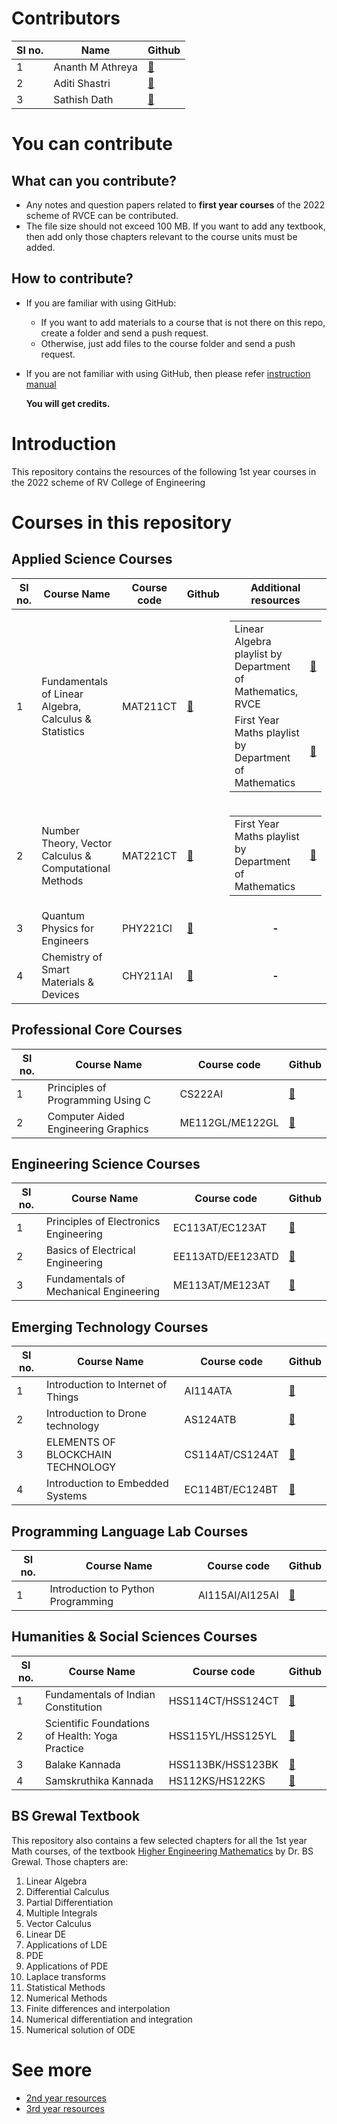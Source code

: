 # Contributors
|**Sl no.**|**Name**|**Github**|
|-|-|-|
|1|Ananth M Athreya|[🔗](https://github.com/AnanthMAthreya)|
|2|Aditi Shastri|[🔗](https://github.com/AditiShastri)|
|3|Sathish Dath|[🔗](https://github.com/dath2006)|
# You can contribute
## What can you contribute?
- Any notes and question papers related to __first year courses__ of the 2022 scheme of RVCE can be contributed.
- The file size should not exceed 100 MB. If you want to add any textbook, then add only those chapters relevant to the course units must be added.
## How to contribute?
- If you are familiar with using GitHub:
  + If you want to add materials to a course that is not there on this repo, create a folder and send a push request.
  + Otherwise, just add files to the course folder and send a push request.
  
- If you are not familiar with using GitHub, then please refer [instruction manual](https://github.com/AnanthMAthreya/HowToContribute)

  __You will get credits.__
# Introduction
This repository contains the resources of the following 1st year courses in the 2022 scheme of RV College of Engineering
# Courses in this repository
## Applied Science Courses
|**Sl no.**|**Course Name**|**Course code**|**Github**|**Additional resources**|
|-|-|-|-|:-:|
|1|Fundamentals of Linear Algebra, Calculus & Statistics|MAT211CT|[🔗](https://github.com/AnanthMAthreya/1st-year-resources-2022-scheme-rvce/tree/main/1st_sem/Mathematics)|<table><tr><td>Linear Algebra playlist by Department of Mathematics, RVCE</td><td>[🔗](https://youtube.com/playlist?list=PLlzzm7LKQHC1zkIXcGlshq9e5C0UL7gvd&si=l-GXzlL91hD-6xHC)</td></tr><tr><td>First Year Maths playlist by Department of Mathematics</td><td>[🔗](https://youtube.com/playlist?list=PLlzzm7LKQHC3foeKqiqL24TAOFcdpWPWt&si=FCfN94JN0_vrNdeN)</td></tr></table>|
|2|Number Theory, Vector Calculus & Computational Methods|MAT221CT|[🔗](https://github.com/AnanthMAthreya/1st-year-resources-2022-scheme-rvce/tree/main/2nd%20sem/Maths(22MA21C))|<table><tr><td>First Year Maths playlist by Department of Mathematics</td><td>[🔗](https://youtube.com/playlist?list=PLlzzm7LKQHC3foeKqiqL24TAOFcdpWPWt&si=FCfN94JN0_vrNdeN)</td></tr></table>|
|3|Quantum Physics for Engineers|PHY221CI|[🔗](https://github.com/AnanthMAthreya/1st-year-resources-2022-scheme-rvce/tree/main/2nd%20sem/Physics(22PH22C))|**-**|
|4|Chemistry of Smart Materials & Devices|CHY211AI|[🔗](https://github.com/AnanthMAthreya/1st-year-resources-2022-scheme-rvce/tree/main/1st_sem/Chemistry)|**-**|
## Professional Core Courses
|**Sl no.**|**Course Name**|**Course code**|**Github**|
|-|-|-|-|
|1|Principles of Programming Using C|CS222AI|[🔗](https://github.com/AnanthMAthreya/1st-year-resources-2022-scheme-rvce/tree/main/2nd%20sem/Programming%20in%20C(22CS23))|
|2|Computer Aided Engineering Graphics|ME112GL/ME122GL|[🔗](https://github.com/AnanthMAthreya/1st-year-resources-2022-scheme-rvce/tree/main/1st_sem/CAED)|
## Engineering Science Courses
|**Sl no.**|**Course Name**|**Course code**|**Github**|
|-|-|-|-|
|1|Principles of Electronics Engineering|EC113AT/EC123AT|[🔗](https://github.com/AnanthMAthreya/1st-year-resources-2022-scheme-rvce/tree/main/Engineering%20Science%20courses(ESC)/Electronics%20ESC)|
|2|Basics of Electrical Engineering|EE113ATD/EE123ATD|[🔗](https://github.com/AnanthMAthreya/1st-year-resources-2022-scheme-rvce/tree/main/Engineering%20Science%20courses(ESC)/Electrical%20ESC(EE113AT%2CEE123AT))|
|3|Fundamentals of Mechanical Engineering|ME113AT/ME123AT|[🔗](https://github.com/AnanthMAthreya/1st-year-resources-2022-scheme-rvce/tree/main/Engineering%20Science%20courses(ESC)/Mechanical(22ES24E))|
## Emerging Technology Courses
|**Sl no.**|**Course Name**|**Course code**|**Github**|
|-|-|-|-|
|1|Introduction to Internet of Things|AI114ATA|[🔗](https://github.com/AnanthMAthreya/1st-year-resources-2022-scheme-rvce/tree/main/Emerging%20Technology%20Courses(ETC)/Introduction%20to%20Internet%20of%20Things(AI114ATA))|
|2|Introduction to Drone technology|AS124ATB|[🔗](https://github.com/AnanthMAthreya/1st-year-resources-2022-scheme-rvce/tree/main/Emerging%20Technology%20Courses(ETC)/Introduction%20to%20Drone%20technology(AS124ATB))
|3|ELEMENTS OF BLOCKCHAIN TECHNOLOGY|CS114AT/CS124AT|[🔗](https://github.com/AnanthMAthreya/1st-year-resources-2022-scheme-rvce/tree/main/Emerging%20Technology%20Courses(ETC)/Blockchain(CS124AT))|
|4|Introduction to Embedded Systems|EC114BT/EC124BT|[🔗](https://github.com/AnanthMAthreya/1st-year-resources-2022-scheme-rvce/tree/main/Emerging%20Technology%20Courses(ETC)/Embedded%20systems(22EM211))|
## Programming Language Lab Courses
|**Sl no.**|**Course Name**|**Course code**|**Github**|
|-|-|-|-|
|1|Introduction to Python Programming|AI115AI/AI125AI|[🔗](https://github.com/AnanthMAthreya/1st-year-resources-2022-scheme-rvce/tree/main/Programming%20Language%20Course(PLC)/Python%20PLC)|
## Humanities & Social Sciences Courses
|**Sl no.**|**Course Name**|**Course code**|**Github**|
|-|-|-|-|
|1|Fundamentals of Indian Constitution|HSS114CT/HSS124CT|[🔗](https://github.com/AnanthMAthreya/1st-year-resources-2022-scheme-rvce/tree/main/1st_sem/Indian%20constitution)|
|2|Scientific Foundations of Health: Yoga Practice|HSS115YL/HSS125YL|[🔗](https://github.com/AnanthMAthreya/1st-year-resources-2022-scheme-rvce/tree/main/1st_sem/Indian%20constitution)|
|3|Balake Kannada|HSS113BK/HSS123BK|[🔗](https://github.com/AnanthMAthreya/1st-year-resources-2022-scheme-rvce/tree/main/2nd%20sem)|
|4|Samskruthika Kannada|HS112KS/HS122KS|[🔗](https://github.com/AnanthMAthreya/1st-year-resources-2022-scheme-rvce/tree/main/2nd%20sem/Samskrithika%20Kannada%20(HS112KS))
## BS Grewal Textbook
This repository also contains a few selected chapters for all the 1st year Math courses, of the textbook [Higher Engineering Mathematics](https://github.com/AnanthMAthreya/1st-year-resources-2022-scheme-rvce/tree/main/BS%20Grewal%20Math%20textbook) by Dr. BS Grewal. Those chapters are:
1) Linear Algebra
2) Differential Calculus
3) Partial Differentiation
4) Multiple Integrals
5) Vector Calculus
6) Linear DE
7) Applications of LDE
8) PDE
9) Applications of PDE
10) Laplace transforms
11) Statistical Methods
12) Numerical Methods
13) Finite differences and interpolation
14) Numerical differentiation and integration
15) Numerical solution of ODE
# See more
- [2nd year resources](https://github.com/AnanthMAthreya/2nd-year-resources-2022-scheme-rvce)
- [3rd year resources](https://github.com/AnanthMAthreya/3rd-year-resources-2022-scheme-rvce)

